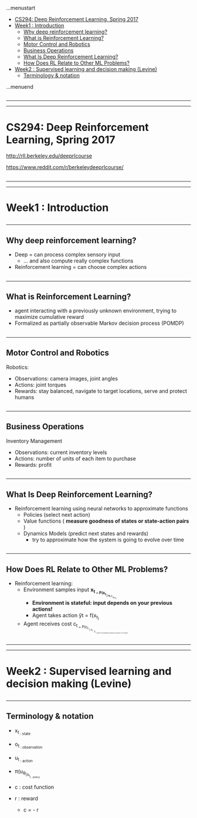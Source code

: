 ...menustart

 - [CS294: Deep Reinforcement Learning, Spring 2017](#e5224a4192d7d98cf2cfb02d8b88d0b6)
 - [Week1 : Introduction](#d55aded290bde38db07d72e422f639d3)
     - [Why deep reinforcement learning?](#df4bd352d8fd54cba33186a5c58789c6)
     - [What is Reinforcement Learning?](#d099b82636a7133a9be2ed1a65d90aab)
     - [Motor Control and Robotics](#beabc7257e125139bae2116fa68eed75)
     - [Business Operations](#e4877f95ac6cdee98e0e334f0b2af574)
     - [What Is Deep Reinforcement Learning?](#a4be8d97ec306c67c22de626ad2f7ac0)
     - [How Does RL Relate to Other ML Problems?](#38d0da35b1b72ad8a7110ca5a18d6e82)
 - [Week2 : Supervised learning and decision making (Levine)](#84ef9b6582de04cfee223127a3e7f074)
     - [Terminology & notation](#b9561a10be7130bc0ad64d10b00f492b)

...menuend


<h2 id="e5224a4192d7d98cf2cfb02d8b88d0b6"></h2>

-----
-----

# CS294: Deep Reinforcement Learning, Spring 2017

http://rll.berkeley.edu/deeprlcourse

https://www.reddit.com/r/berkeleydeeprlcourse/


<h2 id="d55aded290bde38db07d72e422f639d3"></h2>

-----
-----

# Week1 : Introduction

<h2 id="df4bd352d8fd54cba33186a5c58789c6"></h2>

-----

## Why deep reinforcement learning?

 - Deep = can process complex sensory input
    - … and also compute really complex functions
 - Reinforcement learning = can choose complex actions

<h2 id="d099b82636a7133a9be2ed1a65d90aab"></h2>

-----

## What is Reinforcement Learning?

 - agent interacting with a previously unknown environment, trying to maximize cumulative reward
 - Formalized as partially observable Markov decision process (POMDP)


<h2 id="beabc7257e125139bae2116fa68eed75"></h2>

-----

## Motor Control and Robotics

Robotics:

 - Observations: camera images, joint angles
 - Actions: joint torques
 - Rewards: stay balanced, navigate to target locations, serve and protect humans


<h2 id="e4877f95ac6cdee98e0e334f0b2af574"></h2>

-----

## Business Operations

Inventory Management

 - Observations: current inventory levels
 - Actions: number of units of each item to purchase
 - Rewards: profit


<h2 id="a4be8d97ec306c67c22de626ad2f7ac0"></h2>

-----

## What Is Deep Reinforcement Learning?

 - Reinforcement learning using neural networks to approximate functions
    - Policies (select next action)
    - Value functions ( **measure goodness of states or state-action pairs** )
    - Dynamics Models (predict next states and rewards)
        - try to approximate how the system is going to evolve over time

<h2 id="38d0da35b1b72ad8a7110ca5a18d6e82"></h2>

-----

## How Does RL Relate to Other ML Problems?

 - Reinforcement learning:
    - Environment samples input **x<sub>t<sub> ~ P(x<sub>t<sub> | x<sub>t-1<sub>, y<sub>t-1<sub>)**
        - **Environment is stateful: input depends on your previous actions!**
        - Agent takes action ŷt = f(x<sub>t<sub>)
    - Agent receives cost c<sub>t<sub> ~ P(c<sub>t<sub> | x<sub>t<sub> , ŷ<sub>t<sub> ) where P a probability distribution unknown to the agent.


<h2 id="84ef9b6582de04cfee223127a3e7f074"></h2>

-----
-----

# Week2 : Supervised learning and decision making (Levine)

<h2 id="b9561a10be7130bc0ad64d10b00f492b"></h2>

-----

## Terminology & notation 

 - x<sub>t<sub> : state
 - o<sub>t<sub> : observation
 - u<sub>t<sub> : action
 - π(u<sub>θ<sub>|o<sub>t<sub>)  : policy
 
 - c : cost function
 - r : reward 
    - c = - r



